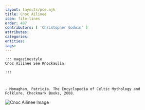 ```yaml
---
layout: layouts/pce.njk
title: Cnoc Ailinee
icon: file-lines
order: 487
contributors: [ 'Christopher Godwin' ]
attributes:
categories:
entities:
tags:
---
```

``` tab [group1:Info]
::: magazinestyle
Cnoc Ailinee See Knockaulin.

:::
```
``` tab [group1:Attributes]
```
``` tab [group1:Entities]
```
``` tab [group1:Sources]
- Monaghan, Patricia. The Encyclopedia of Celtic Mythology and Folklore. Checkmark Books, 2008.
```
![Cnoc Ailinee Image]([None])
